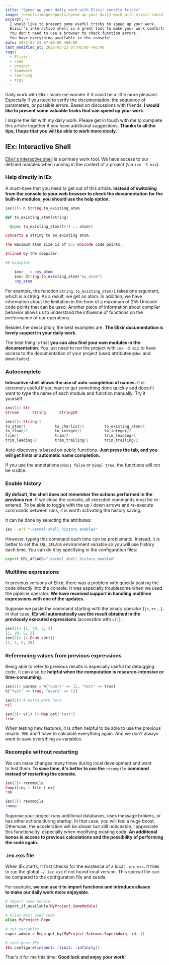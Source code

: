 ```yaml
---
title: "Speed up your daily work with Elixir console tricks"
image: /assets/images/posts/speed-up-your-daily-work-with-elixir-console-tricks.png
excerpt: >-
  I would like to present some useful tricks to speed up your work.
  Elixir's interactive shell is a great tool to make your work comfortable.
  You don't need to use a browser to check function errors.
  You have everything available in the console!
date: 2022-03-23 07:00:00 +00:00
last_modified_at: 2022-03-23 07:00:00 +00:00
tags:
  - Elixir
  - code
  - project
  - teamwork
  - learning
  - tips
---
```


  Daily work with Elixir made me wonder if it could be a little more pleasant.
  Especially if you need to verify the documentation, the sequence of parameters, or possible errors.
  Based on discussions with friends, **I would like to present some valuable tricks that can speed up your work**.

  I inspire the list with my daily work.
  Please get in touch with me to complete this article together if you have additional suggestions.
  **Thanks to all the tips, I hope that you will be able to work more nicely.**

## IEx: Interactive Shell

  [Elixir's interactive shell](https://hexdocs.pm/iex/1.13/IEx.html) is a primary work tool.
  We have access to our defined modules when running in the context of a project (via `iex -S mix`).

### Help directly in IEx

  A must-have that you need to get out of this article.
  **Instead of switching from the console to your web browser to check the documentation for the built-in modules, you should use the help option.**

  ```elixir
  iex(1)> h String.to_existing_atom

  def to_existing_atom(string)

    @spec to_existing_atom(t()) :: atom()

  Converts a string to an existing atom.

  The maximum atom size is of 255 Unicode code points.

  Inlined by the compiler.

  ## Examples

      iex> _ = :my_atom
      iex> String.to_existing_atom("my_atom")
      :my_atom
  ```

  For example, the function `String.to_existing_atom/1` takes one argument, which is a string.
  As a result, we get an atom.
  In addition, we have information about the limitation in the form of a maximum of 255 Unicode code points that can be used.
  Another piece of information about compiler behavior allows us to understand the influence of functions on the performance of our operations.

  Besides the description, the best examples are.
  **The Elixir documentation is lovely support in your daily work.**

  The best thing is that **you can also find your own modules in the documentation**.
  You just need to run the project with `iex -S mix` to have access to the documentation of your project (used attributes `@doc` and `@moduledoc`).

### Autocomplete

  **Interactive shell allows the use of auto-completion of names.**
  It is extremely useful if you want to get something done quickly and doesn't want to type the name of each module and function manually.
  Try it yourself:

  ```elixir
  iex(1)> Str
  Stream      String      StringIO

  iex(1)> String.t
  to_atom/1             to_charlist/1         to_existing_atom/1
  to_float/1            to_integer/1          to_integer/2
  trim/1                trim/2                trim_leading/1
  trim_leading/2        trim_trailing/1       trim_trailing/2
  ```

  Auto-discovery is based on public functions.
  **Just press the tab, and you will get hints or automatic name completion.**

  If you use the annotations `@docs false` or `@impl true`, the functions will not be visible.

### Enable history

  **By default, the shell does not remember the actions performed in the previous run.**
  If we close the console, all executed commands must be re-entered.
  To be able to toggle with the up / down arrows and re-execute commands between runs, it is worth activating the history saving.

  It can be done by selecting the attributes:

  ```bash
  iex --erl "-kernel shell_history enabled"
  ```

  However, typing this command each time can be problematic.
  Instead, it is better to set the `ERL_AFLAGS` environment variable so you will use history each time.
  You can do it by specifying in the configuration files:

  ```bash
  export ERL_AFLAGS="-kernel shell_history enabled"
  ```

### Multiline expressions

  In previous versions of Elixir, there was a problem with quickly pasting the code directly into the console.
  It was especially troublesome when we used the pipeline operator.
  **We have received support in handling multiline expressions with one of the updates.**

  Suppose we paste the command starting with the binary operator (`|>`, `++` ...).
  In that case, **IEx will automatically use the result obtained in the previously executed expressions** (accessible with `v()`).

  ```elixir
  iex(1)> [1, 20, 5, 2]
  [1, 20, 5, 2]
  iex(2)> |> Enum.sort()
  [1, 2, 5, 20]
  ```

### Referencing values from previous expressions

  Being able to refer to previous results is especially useful for debugging code.
  It can also be **helpful when the computation is resource-intensive or time-consuming**.

  ```elixir
  iex(1)> params = %{"users" => 12, "test" => true}
  %{"test" => true, "users" => 12}

  iex(2)> # extra_work here
  nil

  iex(3)> v(1) |> Map.get("test")
  true
  ```

  When testing new features, it is often helpful to be able to use the previous results.
  We don't have to calculate everything again.
  And we don't always want to save everything as variables.

### Recompile without restarting

  We can make changes many times during local development and want to test them.
  **To save time, it's better to use the** `recompile` **command instead of restarting the console.**

  ```elixir
  iex(2)> recompile
  Compiling 1 file (.ex)
  :ok

  iex(3)> recompile
  :noop
  ```

  Suppose your project runs additional databases, uses message brokers, or has other actions during startup.
  In that case, you will feel a huge boost.
  Otherwise, the acceleration will be slower but still noticeable.
  I appreciate this functionality, especially when modifying existing code.
  **An additional bonus is access to previous calculations and the possibility of performing the code again.**

### .iex.exs file

  When IEx starts, it first checks for the existence of a local `.iex.exs`.
  It tries to run the global `~/.iex.exs` if not found local version.
  This special file can be compared to the configuration file and seeds.

  For example, **we can use it to import functions and introduce aliases to make our daily work more enjoyable**.

  ```elixir
  # Import some module
  import_if_available(MyProject.SomeModule)

  # Alias most used code
  alias MyProject.Repo

  # set variables
  super_admin = Repo.get_by(MyProject.Schemas.SuperAdmin, id: 1)

  # configure IEx
  IEx.configure(inspect: [limit: :infinity])
  ```

  That's it for me this time.
  **Good luck and enjoy your work!**
